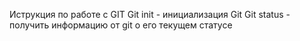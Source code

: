 Иструкция по работе с GIT
Git init - инициализация Git
Git status - получить информацию от git о его текущем статусе